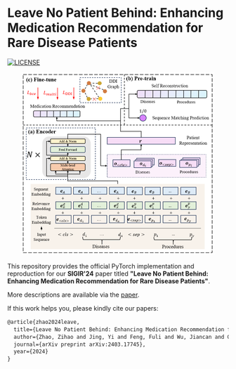 # Leave No Patient Behind: Enhancing Medication Recommendation for Rare Disease Patients

[![LICENSE](https://img.shields.io/badge/license-MIT-green)](https://github.com/chongminggao/DORL-codes/blob/main/LICENSE)

<div style="text-align: center;">
<img src="figs/RAREMed.png" alt="introduction" style="zoom:50%;" />
</div>


This repository provides the official PyTorch implementation and reproduction for our **SIGIR'24** paper titled **"Leave No Patient Behind: Enhancing Medication Recommendation for Rare Disease Patients"**. 

More descriptions are available via the [paper](https://arxiv.org/abs/2403.17745).
<!-- and the [slides](https://cdn.chongminggao.top/files/pdf/DORL-slides.pdf), and this Chinese [Zhihu Post](https://zhuanlan.zhihu.com/p/646690133). -->


If this work helps you, please kindly cite our papers:

```tex
@article{zhao2024leave,
  title={Leave No Patient Behind: Enhancing Medication Recommendation for Rare Disease Patients},
  author={Zhao, Zihao and Jing, Yi and Feng, Fuli and Wu, Jiancan and Gao, Chongming and He, Xiangnan},
  journal={arXiv preprint arXiv:2403.17745},
  year={2024}
}
```

